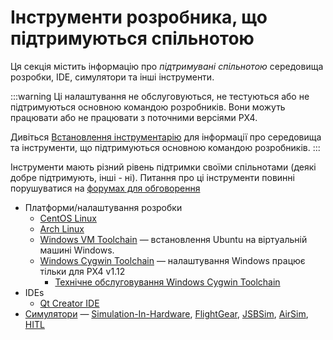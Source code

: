 # Інструменти розробника, що підтримуються спільнотою

Ця секція містить інформацію про _підтримувані спільнотою_  середовища розробки, IDE, симулятори та інші інструменти.

:::warning
Ці налаштування не обслуговуються, не тестуються або не підтримуються основною командою розробників.
Вони можуть працювати або не працювати з поточними версіями PX4.

Дивіться [Встановлення інструментарію](../dev_setup/dev_env.md) для інформації про середовища та інструменти, що підтримуються основною командою розробників.
:::

Інструменти мають різний рівень підтримки своїми спільнотами (деякі добре підтримують, інші - ні).
Питання про ці інструменти повинні порушуватися на [форумах для обговорення](../contribute/support.md#forums-and-chat)

- Платформи/налаштування розробки
  - [CentOS Linux](../dev_setup/dev_env_linux_centos.md)
  - [Arch Linux](../dev_setup/dev_env_linux_arch.md)
  - [Windows VM Toolchain](../dev_setup/dev_env_windows_vm.md) — встановлення Ubuntu на віртуальній машині Windows.
  - [Windows Cygwin Toolchain](../dev_setup/dev_env_windows_cygwin.md) — налаштування Windows працює тільки для PX4 v1.12
    - [Технічне обслуговування Windows Cygwin Toolchain](../dev_setup/dev_env_windows_cygwin_packager_setup.md)
- IDEs
  - [Qt Creator IDE](../dev_setup/qtcreator.md)
- [Симулятори](../simulation/community_supported_simulators.md) — [Simulation-In-Hardware](../sim_sih/index.md), [FlightGear](../sim_flightgear/index.md), [JSBSim](../sim_jsbsim/index.md), [AirSim](../sim_airsim/index.md), [HITL](../simulation/hitl.md)
